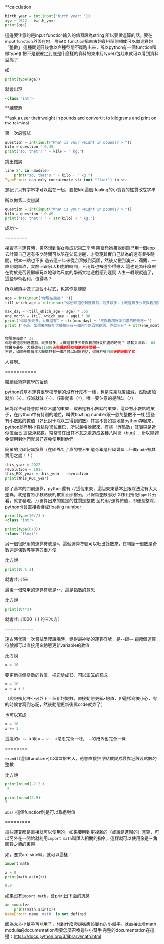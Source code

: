 **calculation

```python
birth_year = int(input("birth year: "))
age = 2022 - birth_year
print(age)
```

這邊要注意的是input function輸入的值預設為string
所以要做運算的話，要在input function外面在包一層int() function把東東的資料型態轉成可以做運算的「整數」
這種問題日後會以各種型態不斷跑出來，所以python有一個function叫做type()
把不是很確定到底是什麼樣的資料的東東用type()包起來就可以看到資料型態了

如
```python
print(type(age))
```
就會出現

```python
<class 'int'>
```

**練習題

**ask a user their weight in pounds and convert it to kilograms and print on the terminal

第一次的嘗試
```python
question = int(input("What is your weight in pounds? > "))
kilo = question * 0.45
print("so, that's " + kilo + " kg.")
```

跳出錯誤
```python
line 24, in <module>
    print("so, that's " + kilo + " kg.")
TypeError: can only concatenate str (not "float") to str
```
忘記了只有字串才可以黏在一起，要把kilo這個floating的小寶寶的性質改成字串

所以做第二次嘗試
```python
question = int(input("What is your weight in pounds? > "))
kilo = question * 0.45
print("so, that's " + str(kilo) + " kg.")
```
成功～

========

複習基本運算時，突然想到俗女養成記第二季時
陳嘉玲她弟說到自己用一個app去計算自己還有多少時間可以陪在父母身邊，才發現其實自己以為的還有很多時間，根本一點也不多
過去這十年來從台灣搬到英國，然後又搬到澳洲、荷蘭，一直到處飄泊，實際上跟家人相處的時間，不用算也知道少得嚇人
這也是為什麼現在對於是否要繼續玩以地球為尺度的學術大地遊戲感到遲疑
人生一轉眼就過了，這些學術名利，值得嗎？

所以我順手做了這個小程式，也當作是練習

```python
age = int(input("你現在幾歲？ "))
till_which_age = int(input("你想知道你到幾歲前，最多最多，大概還有多少天與親朋好友相處的時間？ 請輸入年齡： "))

max_day = (till_which_age - age) * 365
one_month = (till_which_age - age) * 30
print("你最多最多，大概還有" + str(max_day) + "天與親朋好友相處的時間喔～")
print ("不過，如果未來每年大概都只有一個月可以回家的話，你就只有" + str(one_month) + "天的時間了ㄛ")


你現在幾歲？ 32
你想知道你到幾歲前，最多最多，大概還有多少天與親朋好友相處的時間？ 請輸入年齡： 64
你最多最多，大概還有11680天與親朋好友相處的時間喔～
不過，如果未來每年大概都只有一個月可以回家的話，你就只有960天的時間了ㄛ
```

人蔘啊。


===========

繼續延續算數學的話題

python的基本運算跟學校學到的沒有什麼不一樣，也是先乘除後加減，然後該加就加（`+`）、該減就減（`-`）、該乘就乘（`*`），唯一要注意的是除法（`/`）

因為除法可能會除出除不盡的東東，或者是有小數點的東東，這些有小數點的孩子，在python中有特別的地位，叫做floating number跟一般的整數不一樣
這些有小數點的數值（好比說十除以三得到的數）其實不會如實地被python存起來，python就存到小數點後16位而已，所以嚴格說起來，有些「浮點數」其實只是近似值而已
這些浮點數，常常會在出其不意之處造成各種八阿哥（bug）...所以能避免使用到他們就最好避免使用到他們

簡單的民國紀年換算（在國外久了真的會不知道今年是民國幾年...此糞code有其實用之處！！）
```python
this_year = 2022
revolution = 1911
this_ROC_year = this_year - revolution
print(this_ROC_year)
```

除了基本的四則運算，python還有 `//`這個東東，這個東東基本上跟除法沒有太大差異，就是會將小數點後的數值全部捨去，只保留整數部分
如果用搭配`type()`去看，就會發現，`//`運算出來的值是的性質是整數
至於用`/`運算的值，即便是整除，python也會直接看待成floating number

```python
print(type(10//3))
<class 'int'>

print(type(6/3))
<class 'float'>

```

另一個很好用的運算符號是`%`，這個運算符號可以吐出餘數來，在判斷一個數是奇數還是偶數等等等的很方便

比方說
```python
print(10 % 3)
```
就會吐出1來

最後一個常用的運算符號是`**`，這是指數的意思

比方說
```python
print(10**3)
```
就會吐出1000（十的三次方）


==========

遠古時代第一次嘗試學爬說嘴時，覺得最神秘的運算符號，是`-=`跟`+=`
這兩個運算符號都可以直接用來動態更新variable的數值

比方說
```python
x = 10
```

要更新這個變數的數值，把它變成13，可以笨笨的寫成
```python
x = 10
x = x + 3
```
（爬說嘴允許不另外下一個新的變數，直接動態更新x的值，但這樣寫要小心，有的時候會寫到忘記，然後動態更新後糞code就炸了）

也可以寫成
```python
x = 10
x += 3
```
這邊的`x += 3` 跟 `x = x + 3`意思完全一樣，`-=`的用法也完全一樣

========

`round()`這個function可以做四捨五入，他會直接把浮點數變成最靠近該浮點數的整數

比方說
```python
print(round(-2.2))
-2

print(round(2.9))
3
```

`abs()`這個function則是可以取絕對值

=========

這些運算都是直接就可以使用的，如果要用到更複雜的（或說是進階的）運算，可以另外在一開始就利用`import math`叫匯入相關的指令，這樣就可以使用像是三角函數之類的東東

如，要求arc sine時，就可以這樣：
```python
import math

x = 0
print(math.asin(x))

0.0
```

如果沒有`import math`，會print出下面的訊息
```python
in <module>
    print(math.asin(x))
NameError: name 'math' is not defined
```
因為太多小幫手可以用了，想到什麼爬說嘴應該要有的小幫手，就直接去看math module的documentation看要怎麼召喚這些小幫手
完整的documentation在這邊：https://docs.python.org/3/library/math.html
